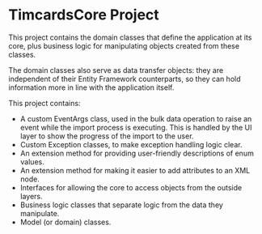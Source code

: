 ﻿# TimcardsCore Project

This project contains the domain classes that define the application at its
core, plus business logic for manipulating objects created from these classes.

The domain classes also serve as data transfer objects:  they are independent of
their Entity Framework counterparts, so they can hold information more in line
with the application itself.

This project contains:

* A custom EventArgs class, used in the bulk data operation to raise an event
while the import process is executing.  This is handled by the UI layer to
show the progress of the import to the user.
* Custom Exception classes, to make exception handling logic clear.
* An extension method for providing user-friendly descriptions of enum values.
* An extension method for making it easier to add attributes to an XML node.
* Interfaces for allowing the core to access objects from the outside layers.
* Business logic classes that separate logic from the data they manipulate.
* Model (or domain) classes.
